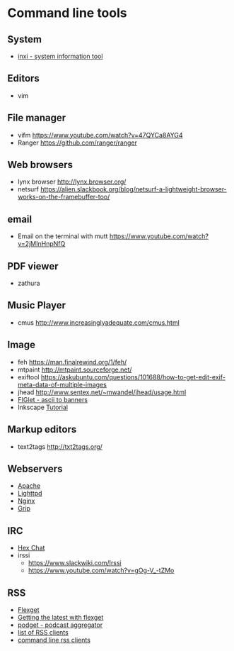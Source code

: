 # Command line tools

## System
* [inxi - system information tool](https://github.com/smxi/inxi)

## Editors
* vim

## File manager
* vifm              <https://www.youtube.com/watch?v=47QYCa8AYG4>
* Ranger            <https://github.com/ranger/ranger>

## Web browsers
* lynx browser      <http://lynx.browser.org/>
* netsurf           <https://alien.slackbook.org/blog/netsurf-a-lightweight-browser-works-on-the-framebuffer-too/>

## email
* Email on the terminal with mutt <https://www.youtube.com/watch?v=2jMInHnpNfQ>

## PDF viewer
* zathura

## Music Player
* cmus <http://www.increasinglyadequate.com/cmus.html>

## Image
* feh       <https://man.finalrewind.org/1/feh/>
* mtpaint   <http://mtpaint.sourceforge.net/>
* exiftool  <https://askubuntu.com/questions/101688/how-to-get-edit-exif-meta-data-of-multiple-images>
* jhead     <http://www.sentex.net/~mwandel/jhead/usage.html>
* [FIGlet - ascii to banners](https://en.wikipedia.org/wiki/FIGlet)
* Inkscape  [Tutorial](https://www.youtube.com/watch?v=zUIOEXssTSE)


## Markup editors
* text2tags        <http://txt2tags.org/>

## Webservers
* [Apache](https://en.wikipedia.org/wiki/Apache_HTTP_Server)
* [Lighttpd](https://en.wikipedia.org/wiki/Lighttpd)
* [Nginx](https://en.wikipedia.org/wiki/Nginx)
* [Grip](https://github.com/joeyespo/grip)

## IRC
* [Hex Chat](https://slackalaxy.wordpress.com/2016/10/19/hexchat-auto-login/#more-3956)
* irssi 
    * <https://www.slackwiki.com/Irssi>
    * <https://www.youtube.com/watch?v=gOg-V_-tZMo>

## RSS
* [Flexget](http://flexget.com/)
* [Getting the latest with flexget](http://jumpingmushroom.com/2009/08/20/getting-the-latest-with-flexget)
* [podget - podcast aggregator](http://podget.sourceforge.net)
* [list of RSS clients](http://commandline.org.uk/more/rss-for-everyone/)
* [command line rss clients](http://kiza.kcore.de/software/snowlist/)



